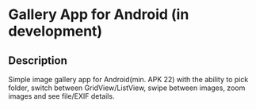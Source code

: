 # Gallery App for Android (in development)

## Description

Simple image gallery app for Android(min. APK 22) with the ability to pick folder, switch between GridView/ListView, swipe between images, zoom images and see file/EXIF details. 
